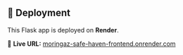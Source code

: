 ## 🚀 Deployment

This Flask app is deployed on **Render**.

🔗 **Live URL:** [moringaz-safe-haven-frontend.onrender.com](https://moringa-safe-haven-frontend.onrender.com)
